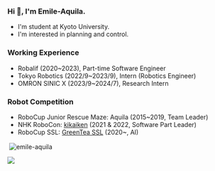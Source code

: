<!--
**Emile-Aquila/Emile-Aquila** is a ✨ _special_ ✨ repository because its `README.md` (this file) appears on your GitHub profile.

Here are some ideas to get you started:

- 🔭 I’m currently working on ...
- 🌱 I’m currently learning ...
- 👯 I’m looking to collaborate on ...
- 🤔 I’m looking for help with ...
- 💬 Ask me about ...
- 📫 How to reach me: ...
- 😄 Pronouns: ...
- ⚡ Fun fact: ...
-->

### Hi 👋, I'm Emile-Aquila.
- I'm student at Kyoto University.
- I'm interested in planning and control.



### Working Experience
- Robalif (2020~2023), Part-time Software Engineer
- Tokyo Robotics (2022/9~2023/9), Intern (Robotics Engineer)
- OMRON SINIC X (2023/9~2024/7), Research Intern


### Robot Competition
- RoboCup Junior Rescue Maze: Aquila (2015~2019, Team Leader)
- NHK RoboCon: [kikaiken](https://www.kikaiken.org/) (2021 & 2022, Software Part Leader)
- RoboCup SSL: [GreenTea SSL](https://greentea-ssl.com/) (2020~, AI)

<p>&nbsp;<img align="center" src="https://github-readme-stats.vercel.app/api?username=emile-aquila&show_icons=true&locale=en" alt="emile-aquila" /></p>

![](https://skillicons.dev/icons?i=c,cpp,rust,matlab,python,pytorch,cmake,ros)
